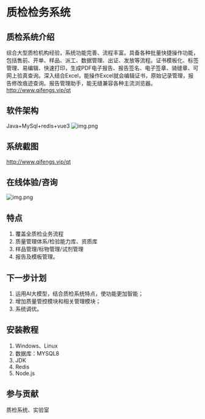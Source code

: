 # 质检检务系统

## 质检系统介绍
综合大型质检机构经验，系统功能完善、流程丰富。具备各种批量快捷操作功能，包括售前、开单、样品、派工、数据管理、出证、发放等流程。证书模板化、标签管理、易编辑、快速打印，生成PDF电子报告、报告签名、电子签章、骑缝章、可网上验真查询。深入结合Excel，能操作Excel就会编辑证书，原始记录管理，报告修改痕迹查询。报告管理助手，能无缝兼容各种主流浏览器。
http://www.qifengs.vip/qt

## 软件架构
Java+MySql+redis+vue3
![img.png](http://qifengs.vip/mt/img/qt_flow.jpg)

## 系统截图
http://www.qifengs.vip/qt

## 在线体验/咨询
 ![img.png](http://qifengs.vip/mt/img/wechar.png)



## 特点
1. 覆盖全质检业务流程 
2. 质量管理体系/检验能力库、资质库 
3. 样品管理/标物管理/试剂管理 
4. 报告及模板管理。

## 下一步计划
1. 运用AI大模型，结合质检系统特点，使功能更加智能； 
2. 增加质量管控模块和相关管理模块； 
3. 系统调优。

## 安装教程
1. Windows、Linux
2. 数据库：MYSQL8
3. JDK
4. Redis
5. Node.js

## 参与贡献
质检系统、实验室 
